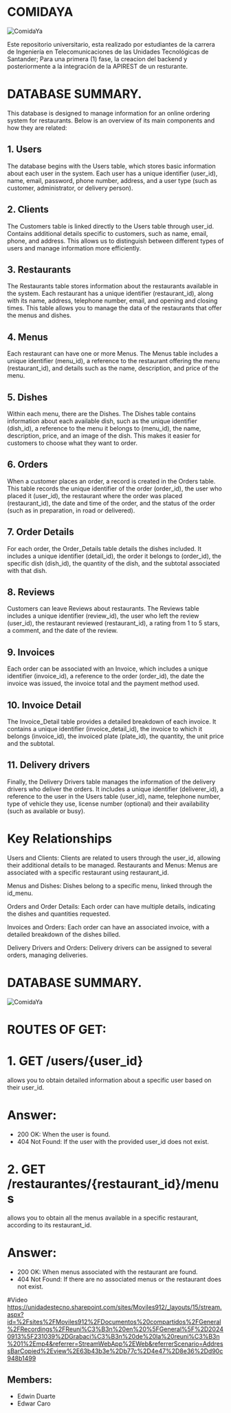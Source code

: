 # COMIDAYA
![ComidaYa](https://github.com/user-attachments/assets/a19ca071-b217-444c-b1ac-5a78f7ba91c5)

Este repositorio universitario, esta realizado por estudiantes de la carrera de Ingeniería en Telecomunicaciones de las Unidades Tecnológicas de Santander; Para una primera (1) fase, la creacion del backend y posteriormente a la integración de la APIREST de un resturante.

# DATABASE SUMMARY. 
This database is designed to manage information for an online ordering system for restaurants. Below is an overview of its main components and how they are related:

## 1. Users
The database begins with the Users table, which stores basic information about each user in the system. Each user has a unique identifier (user_id), name, email, password, phone number, address, and a user type (such as customer, administrator, or delivery person).

## 2. Clients
The Customers table is linked directly to the Users table through user_id. Contains additional details specific to customers, such as name, email, phone, and address. This allows us to distinguish between different types of users and manage information more efficiently.

## 3. Restaurants
The Restaurants table stores information about the restaurants available in the system. Each restaurant has a unique identifier (restaurant_id), along with its name, address, telephone number, email, and opening and closing times. This table allows you to manage the data of the restaurants that offer the menus and dishes.

## 4. Menus
Each restaurant can have one or more Menus. The Menus table includes a unique identifier (menu_id), a reference to the restaurant offering the menu (restaurant_id), and details such as the name, description, and price of the menu.

## 5. Dishes
Within each menu, there are the Dishes. The Dishes table contains information about each available dish, such as the unique identifier (dish_id), a reference to the menu it belongs to (menu_id), the name, description, price, and an image of the dish. This makes it easier for customers to choose what they want to order.

## 6. Orders
When a customer places an order, a record is created in the Orders table. This table records the unique identifier of the order (order_id), the user who placed it (user_id), the restaurant where the order was placed (restaurant_id), the date and time of the order, and the status of the order (such as in preparation, in road or delivered).

## 7. Order Details
For each order, the Order_Details table details the dishes included. It includes a unique identifier (detail_id), the order it belongs to (order_id), the specific dish (dish_id), the quantity of the dish, and the subtotal associated with that dish.

## 8. Reviews
Customers can leave Reviews about restaurants. The Reviews table includes a unique identifier (review_id), the user who left the review (user_id), the restaurant reviewed (restaurant_id), a rating from 1 to 5 stars, a comment, and the date of the review.

## 9. Invoices
Each order can be associated with an Invoice, which includes a unique identifier (invoice_id), a reference to the order (order_id), the date the invoice was issued, the invoice total and the payment method used.

## 10. Invoice Detail
The Invoice_Detail table provides a detailed breakdown of each invoice. It contains a unique identifier (invoice_detail_id), the invoice to which it belongs (invoice_id), the invoiced plate (plate_id), the quantity, the unit price and the subtotal.

## 11. Delivery drivers
Finally, the Delivery Drivers table manages the information of the delivery drivers who deliver the orders. It includes a unique identifier (deliverer_id), a reference to the user in the Users table (user_id), name, telephone number, type of vehicle they use, license number (optional) and their availability (such as available or busy).

# Key Relationships
Users and Clients: Clients are related to users through the user_id, allowing their additional details to be managed.
Restaurants and Menus: Menus are associated with a specific restaurant using restaurant_id.

Menus and Dishes: Dishes belong to a specific menu, linked through the id_menu.

Orders and Order Details: Each order can have multiple details, indicating the dishes and quantities requested.

Invoices and Orders: Each order can have an associated invoice, with a detailed breakdown of the dishes billed.

Delivery Drivers and Orders: Delivery drivers can be assigned to several orders, managing deliveries.

# DATABASE SUMMARY. 

![ComidaYa](https://github.com/user-attachments/assets/c8402106-a34e-4e47-b39b-dc8db8d4721a)

# ROUTES OF GET:
# 1. GET /users/{user_id}
allows you to obtain detailed information about a specific user based on their user_id.


# Answer:
* 200 OK: When the user is found.
* 404 Not Found: If the user with the provided user_id does not exist.

# 2. GET /restaurantes/{restaurant_id}/menus
allows you to obtain all the menus available in a specific restaurant, according to its restaurant_id.


# Answer:
* 200 OK: When menus associated with the restaurant are found.
* 404 Not Found: If there are no associated menus or the restaurant does not exist.

#Video 
https://unidadestecno.sharepoint.com/sites/Moviles912/_layouts/15/stream.aspx?id=%2Fsites%2FMoviles912%2FDocumentos%20compartidos%2FGeneral%2FRecordings%2FReuni%C3%B3n%20en%20%5FGeneral%5F%2D20240913%5F231039%2DGrabaci%C3%B3n%20de%20la%20reuni%C3%B3n%201%2Emp4&referrer=StreamWebApp%2EWeb&referrerScenario=AddressBarCopied%2Eview%2E63b43b3e%2Db77c%2D4e47%2D8e36%2Dd90c948b1499



## Members:
* Edwin Duarte 
* Edwar Caro
